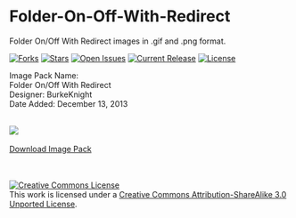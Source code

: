 # Folder-On-Off-With-Redirect
Folder On/Off With Redirect images in .gif and .png format.<br />

[![Forks](https://img.shields.io/github/forks/BK-Templates/Folder-On-Off-With-Redirect.svg)](https://github.com/BK-Templates/Folder-On-Off-With-Redirect/network)
[![Stars](https://img.shields.io/github/stars/BK-Templates/Folder-On-Off-With-Redirect.svg)](hhttps://github.com/BK-Templates/Folder-On-Off-With-Redirect/stargazers)
[![Open Issues](https://img.shields.io/github/issues/BK-Templates/Folder-On-Off-With-Redirect.svg)](https://github.com/BK-Templates/Folder-On-Off-With-Redirect/issues)
[![Current Release](https://img.shields.io/github/release/BK-Templates/Folder-On-Off-With-Redirect.svg)](https://github.com/BK-Templates/Folder-On-Off-With-Redirect/releases)
[![License](https://img.shields.io/badge/License-Creative%20Commons%20License-red.svg)](http://creativecommons.org/licenses/by-sa/3.0/deed.en_US)

Image Pack Name:<br />
Folder On/Off With Redirect<br />
Designer: BurkeKnight<br />
Date Added: December 13, 2013<br /><br />

<img src="http://www.burkeknight.com/img/folder_on_off.png" /><br /><br />
<a href="https://github.com/BurkeKnight/Folder-On-Off-With-Redirect/archive/master.zip">Download Image Pack</a>

<br /><br /><a rel="license" href="http://creativecommons.org/licenses/by-sa/3.0/deed.en_US"><img alt="Creative Commons License" style="border-width:0" src="http://i.creativecommons.org/l/by-sa/3.0/88x31.png" /></a><br />This work is licensed under a <a rel="license" href="http://creativecommons.org/licenses/by-sa/3.0/deed.en_US">Creative Commons Attribution-ShareAlike 3.0 Unported License</a>.
